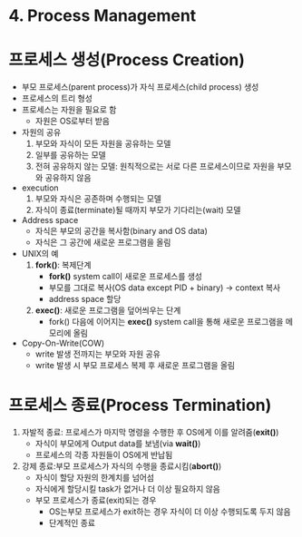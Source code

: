 # 4. Process Management
# 프로세스 생성(Process Creation)
- 부모 프로세스(parent process)가 자식 프로세스(child process) 생성
- 프로세스의 트리 형성
- 프로세스는 자원을 필요로 함
  - 자원은 OS로부터 받음
- 자원의 공유
  1. 부모와 자식이 모든 자원을 공유하는 모델
  2. 일부를 공유하는 모델
  3. 전혀 공유하지 않는 모델: 원칙적으로는 서로 다른 프로세스이므로 자원을 부모와 공유하지 않음 
- execution
  1. 부모와 자식은 공존하며 수행되는 모델
  2. 자식이 종료(terminate)될 때까지 부모가 기다리는(wait) 모델
- Address space
  - 자식은 부모의 공간을 복사함(binary and OS data)
  - 자식은 그 공간에 새로운 프로그램을 올림
- UNIX의 예
  1. **fork()**: 복제단계
     - **fork()** system call이 새로운 프로세스를 생성
     - 부모를 그대로 복사(OS data except PID + binary) &rarr; context 복사
     - address space 할당
  2. **exec()**: 새로운 프로그램을 덮어씌우는 단계
     - fork() 다음에 이어지는 **exec()** system call을 통해 새로운 프로그램을 메모리에 올림
- Copy-On-Write(COW)
  - write 발생 전까지는 부모와 자원 공유
  - write 발생 시 부모 프로세스 복제 후 새로운 프로그램을 올림

# 프로세스 종료(Process Termination)
1. 자발적 종료: 프로세스가 마지막 명령을 수행한 후 OS에게 이를 알려줌(**exit()**)
   - 자식이 부모에게 Output data를 보냄(via **wait()**)
   - 프로세스의 각종 자원들이 OS에게 반납됨
2. 강제 종료:부모 프로세스가 자식의 수행을 종료시킴(**abort()**)
   - 자식이 할당 자원의 한계치를 넘어섬
   - 자식에게 할당시킬 task가 없거나 더 이상 필요하지 않음
   - 부모 프로세스가 종료(exit)되는 경우
     - OS는부모 프로세스가 exit하는 경우 자식이 더 이상 수행되도록 두지 않음
     - 단계적인 종료 

# 